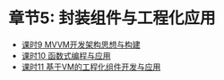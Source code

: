 # 章节5: 封装组件与工程化应用

* [课时9 MVVM开发架构思想与构建](section1.md)
* [课时10 函数式编程与应用](section2.md)
* [课时11 基于VM的工程化组件开发与应用](section3.md)